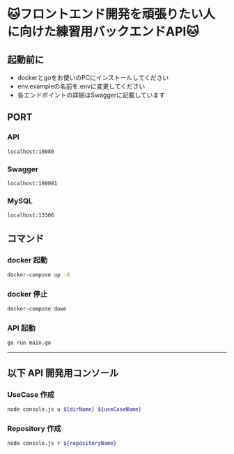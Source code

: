 # 🐱フロントエンド開発を頑張りたい人に向けた練習用バックエンドAPI🐱

## 起動前に
- dockerとgoをお使いのPCにインストールしてください
- env.exampleの名前を.envに変更してください
- 各エンドポイントの詳細はSwaggerに記載しています

## PORT

### API

```
localhost:18080
```

### Swagger

```
localhost:180081
```

### MySQL

```
localhost:13306
```


## コマンド

### docker 起動

```sh
docker-compose up -d
```

### docker 停止

```sh
docker-compose down
```

### API 起動

```sh
go run main.go
```

---

## 以下 API 開発用コンソール

### UseCase 作成

```sh
node console.js u ${dirName} ${useCaseName}
```

### Repository 作成

```sh
node console.js r ${repositoryName}
```
